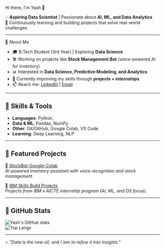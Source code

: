 Hi there, I'm Yash 👋  

💡 **Aspiring Data Scientist** | Passionate about **AI, ML, and Data Analytics**  
🚀 Continuously learning and building projects that solve real-world challenges  

---
🔹 About Me
- 🎓 B.Tech Student (3rd Year) | Exploring **Data Science**  
- 🛠️ Working on projects like **Stock Management Bot** (voice-powered AI for inventory)  
- 📊 Interested in **Data Science, Predictive Modeling, and Analytics**  
- 🌱 Currently improving my skills through **projects + internships**  
- 📫 Reach me: [LinkedIn](www.linkedin.com/in/yashwanth-ponnam) | [Email](yashwanthponnam55@gmail.com)

---

## 🔹 Skills & Tools
- **Languages**: Python,  
- **Data & ML**: Pandas, NumPy
- **Other**: Git/GitHub, Google Colab, VS Code  
- **Learning**: Deep Learning, NLP  

---

## 🔹 Featured Projects
🔹 [StockBot-Google-Colab](https://github.com/Yash55-max/StockBot-Google-Colab-)  
*AI-powered inventory assistant with voice recognition and stock management.*  

🔹 [IBM Skills Build Projects](https://github.com/Yash55-max/IBM-skills-build)  
*Projects from IBM x AICTE internship program (AI, ML, and DS focus).*  

---

## 🔹 GitHub Stats
![Yash's GitHub stats](https://github-readme-stats.vercel.app/api?username=Yash55-max&show_icons=true&theme=tokyonight)  
![Top Langs](https://github-readme-stats.vercel.app/api/top-langs/?username=Yash55-max&layout=compact&theme=tokyonight)  

---

⭐️ *“Data is the new oil, and I aim to refine it into insights.”*  
